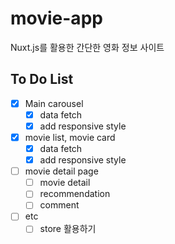 # movie-app

Nuxt.js를 활용한 간단한 영화 정보 사이트

## To Do List

- [x] Main carousel
  - [x] data fetch
  - [x] add responsive style
- [x] movie list, movie card
  - [x] data fetch
  - [x] add responsive style
- [ ] movie detail page
  - [ ] movie detail
  - [ ] recommendation
  - [ ] comment
- [ ] etc
  - [ ] store 활용하기
